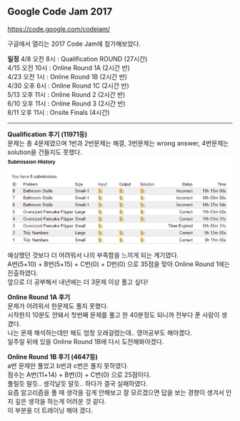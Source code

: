 ## Google Code Jam 2017

https://code.google.com/codejam/

구글에서 열리는 2017 Code Jam에 참가해보았다.

**일정**
4/8 오전 8시 : Qualification ROUND (27시간) <br/>
4/15 오전 10시 : Online Round 1A (2시간 반) <br/>
4/23 오전 1시 : Online Round 1B (2시간 반) <br/>
4/30 오후 6시 : Online Round 1C (2시간 반) <br/>
5/13 오후 11시 : Online Round 2 (2시간 반) <br/>
6/10 오후 11시 : Online Round 3 (2시간 반) <br/>
8/11 오후 11시 : Onsite Finals (4시간)

---------------------------------------

**Qualification 후기 (11971등)** <br/>
문제는 총 4문제였으며 1번과 2번문제는 해결, 3번문제는 wrong answer, 4번문제는 solution을 건들지도 못했다. <br/>
![qualification_result](./qualification_round/qualification_result.png) <br/>
예상했던 것보다 더 어려워서 나의 부족함을 느끼게 되는 계기였다. <br/>
A번(5+10) + B번(5+15) + C번(0) + D번(0) 으로 35점을 맞아 Online Round 1에는 진출하였다. <br/>
앞으로 더 공부해서 내년에는 더 3문제 이상 풀고 싶다!

**Online Round 1A 후기** <br/>
문제가 어려워서 한문제도 풀지 못했다. <br/>
시작한지 10분도 안돼서 첫번째 문제를 풀고 한 40분정도 되니까 전부다 푼 사람이 생겼다. <br/>
나는 문제 해석하는데만 해도 엄청 오래걸렸는데.. 영어공부도 해야곘다. <br/>
일주일 뒤에 있을 Online Round 1B에 다시 도전해봐야겠다.

**Online Round 1B 후기 (4647등)** <br/>
a번 문제만 풀었고 b번과 c번은 풀지 못하였다. <br/>
점수는 A번(11+14) + B번(0) + C번(0) 으로 25점이다. <br/>
풀릴듯 말듯.. 생각날듯 말듯.. 하다가 결국 실패하였다. <br/>
요즘 알고리즘을 풀 때 생각을 깊게 안해보고 잘 모르겠으면 답을 보는 경향이 생겨서 인지 깊은 생각을 하는게 어려운 것 같다. <br/>
이 부분을 더 트레이닝 해야 겠다.
